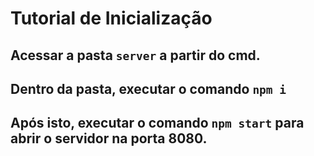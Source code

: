 # Tutorial de Inicialização

## Acessar a pasta ``server`` a partir do cmd.
## Dentro da pasta, executar o comando ``npm i``
## Após isto, executar o comando ``npm start`` para abrir o servidor na porta 8080.